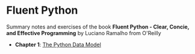# Fluent Python

Summary notes and exercises of the book **Fluent Python - Clear, Concie, and Effective Programming** by Luciano Ramalho from O'Reilly 

* **Chapter 1**: [The Python Data Model](https://github.com/rcolomina/fluent-python/blob/main/chapter-1/README.md)
